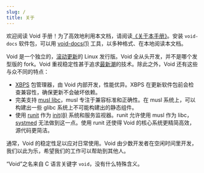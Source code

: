 ```yaml
---
slug: /
title: 关于
---
```


欢迎阅读 Void 手册！为了高效地利用本文档，请阅读[《关于本手册》](./about-this-handbook.md)。安装 `void-docs` 软件包，可以用 [void-docs(1)](https://man.voidlinux.org/void-docs.1) 工具，以多种格式、在本地阅读本文档。

Void 是一个独立的，[滚动更新](https://en.wikipedia.org/wiki/Rolling_release)的 Linux 发行版。Void 全从头开发，并不是哪个发型版的 fork。Void 重视稳定性甚于追求[最新潮](https://en.wikipedia.org/wiki/Bleeding_edge_technology)的技术。除此之外，Void 还有这些与众不同的特点：

- [XBPS](https://github.com/void-linux/xbps) 包管理器，由 Void 内部开发，性能优异。XBPS 在更新软件包前会检查兼容性，确保更新不会破坏依赖。
- 完美支持 [musl libc](https://musl.libc.org/)，musl 专注于兼容标准和正确性。在 musl 系统上，可以构建出一些 glibc 系统上不可能构建出的静态组件。
- 使用 [runit](../config/services/index.md) 作为 [init(8)](https://man.voidlinux.org/init.8) 系统和服务监视器。runit 允许使用 musl 作为 libc，[systmed](https://www.freedesktop.org/wiki/Software/systemd/) 无法做到这一点。使用 runit 还使得 Void 的核心系统更精简高效，源代码更简洁。

通常，Void 的稳定性足以应对日常使用。Void 由少数开发者在空闲时间里开发，我们以此为乐，希望我们的工作可以帮助到其他人。

“Void”之名来自 C 语言关键字 `void`，没有什么特殊含义。
